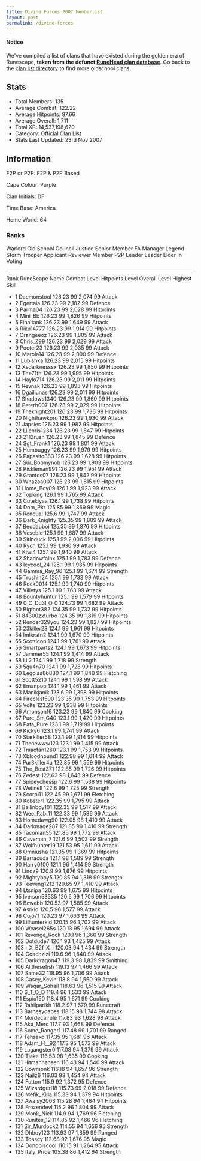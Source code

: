 ```yaml
---
title: Divine Forces 2007 Memberlist
layout: post
permalink: /divine-forces
---
```


#### Notice
We've compiled a list of clans that have existed during the golden era of Runescape, **taken from the defunct [RuneHead clan database](https://web.archive.org/web/20070108040636/http://runehead.com/)**. Go back to the [clan list directory](https://www.runescapehall.net/runescapeclans) to find more oldschool clans.

## Stats

- Total Members: 135
- Average Combat: 122.22
- Average Hitpoints: 97.66
- Average Overall: 1,711
- Total XP: 14,537,198,620
- Category: Official Clan List
- Stats Last Updated: 23rd Nov 2007

	
## Information

F2P or P2P: F2P & P2P Based

Cape Colour: Purple

Clan Initials: DF
	
Time Base: America

Home World: 64

### Ranks
Warlord	Old School	Council	Justice
Senior Member	FA Manager	Legend	Storm Trooper
Applicant Reviewer	Member	P2P Leader	Leader
Elder	In Voting

---
Rank 	RuneScape Name 	Combat Level 	Hitpoints Level 	Overall Level 	Highest Skill
- 1 	Daemonstool 	126.23 	99 	2,074 	99 Attack	
- 2 	Egertaia 	126.23 	99 	2,182 	99 Defence	
- 3 	Parma04 	126.23 	99 	2,028 	99 Hitpoints	
- 4 	Mini_Bb 	126.23 	99 	1,826 	99 Hitpoints	
- 5 	Finaltank 	126.23 	99 	1,649 	99 Attack	
- 6 	Riku14777 	126.23 	99 	1,914 	99 Hitpoints	
- 7 	Orangeeoz 	126.23 	99 	1,805 	99 Attack	
- 8 	Chris_Z99 	126.23 	99 	2,029 	99 Attack	
- 9 	Pooter23 	126.23 	99 	2,035 	99 Attack	
- 10 	Marola14 	126.23 	99 	2,090 	99 Defence	
- 11 	Lubishka 	126.23 	99 	2,015 	99 Hitpoints	
- 12 	Xsdarknesssx 	126.23 	99 	1,850 	99 Hitpoints	
- 13 	The71th 	126.23 	99 	1,995 	99 Hitpoints	
- 14 	Haylo714 	126.23 	99 	2,011 	99 Hitpoints	
- 15 	Revnak 	126.23 	99 	1,893 	99 Hitpoints	
- 16 	Dgailiunas 	126.23 	99 	2,011 	99 Hitpoints	
- 17 	Shadows1340 	126.23 	99 	1,860 	99 Hitpoints	
- 18 	Peterh007 	126.23 	99 	2,029 	99 Hitpoints	
- 19 	Theknight201 	126.23 	99 	1,736 	99 Hitpoints	
- 20 	Nighthawkpro 	126.23 	99 	1,930 	99 Attack	
- 21 	Japsies 	126.23 	99 	1,982 	99 Hitpoints	
- 22 	Lilchris1234 	126.23 	99 	1,847 	99 Hitpoints	
- 23 	2112rush 	126.23 	99 	1,845 	99 Defence	
- 24 	Sgt_Frank1 	126.23 	99 	1,801 	99 Attack	
- 25 	Humbuggy 	126.23 	99 	1,979 	99 Hitpoints	
- 26 	Papasito883 	126.23 	99 	1,628 	99 Hitpoints	
- 27 	Sur_Bobmynob 	126.23 	99 	1,903 	99 Hitpoints	
- 28 	Pickleman991 	126.23 	99 	1,951 	99 Attack	
- 29 	Grantos07 	126.23 	99 	1,842 	99 Hitpoints	
- 30 	Whazaa007 	126.23 	99 	1,815 	99 Hitpoints	
- 31 	Home_Boy09 	126.1 	99 	1,923 	99 Attack	
- 32 	Topking 	126.1 	99 	1,765 	99 Attack	
- 33 	Cutekiyaa 	126.1 	99 	1,738 	99 Hitpoints	
- 34 	Dom_Pkr 	125.85 	99 	1,869 	99 Magic	
- 35 	Rendual 	125.6 	99 	1,747 	99 Attack	
- 36 	Dark_Knighty 	125.35 	99 	1,809 	99 Attack	
- 37 	Beddauboi 	125.35 	99 	1,876 	99 Hitpoints	
- 38 	Veseble 	125.1 	99 	1,687 	99 Attack	
- 39 	Sitinduck 	125.1 	99 	2,006 	99 Hitpoints	
- 40 	Rych 	125.1 	99 	1,930 	99 Attack	
- 41 	Kiwi4 	125.1 	99 	1,940 	99 Attack	
- 42 	Shadowfalnx 	125.1 	99 	1,783 	99 Defence	
- 43 	Icycool_24 	125.1 	99 	1,985 	99 Hitpoints	
- 44 	Gamma_Ray_96 	125.1 	99 	1,674 	99 Strength	
- 45 	Trushin24 	125.1 	99 	1,733 	99 Attack	
- 46 	Rock0014 	125.1 	99 	1,740 	99 Hitpoints	
- 47 	Villetys 	125.1 	99 	1,763 	99 Attack	
- 48 	Bountyhuntur 	125.1 	99 	1,579 	99 Hitpoints	
- 49 	0_O_Du3l_O_0 	124.73 	99 	1,682 	99 Attack	
- 50 	Bigfoot382 	124.35 	99 	1,732 	99 Hitpoints	
- 51 	84300zxturbo 	124.35 	99 	1,819 	99 Hitpoints	
- 52 	Render329you 	124.23 	99 	1,827 	99 Hitpoints	
- 53 	23killer23 	124.1 	99 	1,961 	99 Hitpoints	
- 54 	Imlkrsfn2 	124.1 	99 	1,670 	99 Hitpoints	
- 55 	Scotticon 	124.1 	99 	1,761 	99 Attack	
- 56 	Smartparts2 	124.1 	99 	1,673 	99 Hitpoints	
- 57 	Jammer55 	124.1 	99 	1,414 	99 Attack	
- 58 	Lil2 	124.1 	99 	1,718 	99 Strength	
- 59 	5qu4n70 	124.1 	99 	1,725 	99 Hitpoints	
- 60 	Legolas86880 	124.1 	99 	1,840 	99 Fletching	
- 61 	Scott5210 	124.1 	99 	1,598 	99 Attack	
- 62 	Emanpop 	124.1 	99 	1,461 	99 Attack	
- 63 	Manikjanik 	123.6 	99 	1,398 	99 Hitpoints	
- 64 	Fireblast590 	123.35 	99 	1,753 	99 Hitpoints	
- 65 	Volte 	123.23 	99 	1,938 	99 Hitpoints	
- 66 	Amonson16 	123.23 	99 	1,840 	99 Cooking	
- 67 	Pure_Str_G40 	123.1 	99 	1,420 	99 Hitpoints	
- 68 	Pata_Pure 	123.1 	99 	1,719 	99 Hitpoints	
- 69 	Kicky6 	123.1 	99 	1,741 	99 Attack	
- 70 	Starkiller58 	123.1 	99 	1,914 	99 Hitpoints	
- 71 	Thenewww123 	123.1 	99 	1,415 	99 Attack	
- 72 	Tmacfan1260 	123.1 	99 	1,753 	99 Hitpoints	
- 73 	Xbloodhound1 	122.98 	99 	1,614 	99 Attack	
- 74 	Pur3killer4u 	122.85 	99 	1,569 	99 Hitpoints	
- 75 	The_Best371 	122.85 	99 	1,726 	99 Hitpoints	
- 76 	Zedest 	122.63 	98 	1,648 	99 Defence	
- 77 	Spideychessp 	122.6 	99 	1,538 	99 Hitpoints	
- 78 	Wetinell 	122.6 	99 	1,725 	99 Strength	
- 79 	Scorpi11 	122.45 	99 	1,671 	99 Fletching	
- 80 	Kobster1 	122.35 	99 	1,795 	99 Attack	
- 81 	Ballinboy101 	122.35 	99 	1,517 	99 Attack	
- 82 	Wee_Rab_11 	122.33 	99 	1,586 	99 Attack	
- 83 	Homedawg90 	122.05 	98 	1,410 	99 Attack	
- 84 	Darkmage287 	121.85 	99 	1,410 	99 Strength	
- 85 	Tacoman55 	121.85 	99 	1,772 	99 Attack	
- 86 	Caveman_7 	121.6 	99 	1,503 	99 Strength	
- 87 	Wolfhunter19 	121.53 	95 	1,611 	99 Attack	
- 88 	Omniusha 	121.35 	99 	1,369 	99 Hitpoints	
- 89 	Barracuda 	121.1 	98 	1,589 	99 Strength	
- 90 	Harry0100 	121.1 	96 	1,414 	99 Strength	
- 91 	Lindz9 	120.9 	99 	1,676 	99 Hitpoints	
- 92 	Mightyboy5 	120.85 	94 	1,318 	99 Strength	
- 93 	Teewing1212 	120.65 	97 	1,410 	99 Attack	
- 94 	Ltsnipa 	120.63 	99 	1,675 	99 Hitpoints	
- 95 	Iverson53535 	120.6 	99 	1,706 	99 Hitpoints	
- 96 	Bcwebb 	120.53 	97 	1,585 	99 Attack	
- 97 	Asrkid 	120.5 	96 	1,577 	99 Attack	
- 98 	Cujo71 	120.23 	97 	1,663 	99 Attack	
- 99 	Lilhunterkid 	120.15 	96 	1,702 	99 Attack	
- 100 	Weasel265s 	120.13 	95 	1,694 	99 Attack	
- 101 	Revenge_Rock 	120.1 	96 	1,360 	99 Strength	
- 102 	Dotdude7 	120.1 	93 	1,425 	99 Attack	
- 103 	I_X_B2f_X_I 	120.03 	94 	1,434 	99 Strength	
- 104 	Coachzizi 	119.6 	96 	1,640 	99 Attack	
- 105 	Darkdragon47 	119.3 	98 	1,839 	99 Smithing	
- 106 	Allthesefish 	119.13 	97 	1,466 	99 Attack	
- 107 	Same32 	118.95 	96 	1,706 	99 Attack	
- 108 	Casey_Kevin 	118.8 	94 	1,560 	99 Attack	
- 109 	Waqar_Sohail 	118.63 	96 	1,515 	99 Attack	
- 110 	S_T_O_D 	118.4 	96 	1,533 	99 Attack	
- 111 	Espio150 	118.4 	95 	1,671 	99 Cooking	
- 112 	Rahilparikh 	118.2 	97 	1,679 	99 Runecraft	
- 113 	Barnesydabes 	118.15 	98 	1,744 	98 Attack	
- 114 	Mordecairule 	117.83 	93 	1,628 	98 Attack	
- 115 	Aka_Merc 	117.7 	93 	1,668 	99 Defence	
- 116 	Some_Ranger1 	117.48 	99 	1,701 	99 Ranged	
- 117 	Tehsaxo 	117.35 	95 	1,681 	96 Attack	
- 118 	Adam_H__92 	117.3 	95 	1,573 	99 Attack	
- 119 	Lagangster0 	117.08 	94 	1,379 	99 Attack	
- 120 	Tjake 	116.53 	98 	1,635 	99 Cooking	
- 121 	Hitmanhansen 	116.43 	94 	1,540 	99 Attack	
- 122 	Bowmonk 	116.18 	94 	1,657 	96 Strength	
- 123 	Nailz6 	116.03 	93 	1,454 	94 Attack	
- 124 	Futton 	115.9 	92 	1,372 	95 Defence	
- 125 	Wizardgurl18 	115.73 	99 	2,018 	99 Defence	
- 126 	Mefik_Killa 	115.33 	94 	1,379 	94 Hitpoints	
- 127 	Awaisy2003 	115.28 	94 	1,484 	94 Hitpoints	
- 128 	Frozendevl 	115.2 	96 	1,804 	99 Attack	
- 129 	Monk_Nick 	114.9 	94 	1,769 	96 Fletching	
- 130 	Runites_12 	114.85 	92 	1,466 	96 Fletching	
- 131 	Sir_Murdock2 	114.55 	94 	1,656 	95 Strength	
- 132 	Dhboy123 	113.93 	97 	1,859 	99 Ranged	
- 133 	Toascy 	112.68 	92 	1,676 	95 Magic	
- 134 	Dondoiscool 	110.15 	91 	1,264 	95 Attack	
- 135 	Italy_Pride 	105.38 	86 	1,412 	94 Strength
